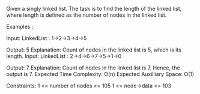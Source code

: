 Given a singly linked list. The task is to find the length of the linked list, where length is defined as the number of nodes in the linked list.

Examples :

Input: LinkedList : 1->2->3->4->5

Output: 5
Explanation: Count of nodes in the linked list is 5, which is its length.
Input: LinkedList : 2->4->6->7->5->1->0
 
Output: 7
Explanation: Count of nodes in the linked list is 7. Hence, the output is 7.
Expected Time Complexity: O(n)
Expected Auxilliary Space: O(1)

Constraints:
1 <= number of nodes <= 105
1 <= node->data <= 103

